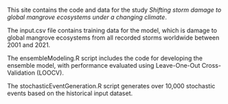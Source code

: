 This site contains the code and data for the study _Shifting storm damage to global mangrove ecosystems under a changing climate_.

The input.csv file contains training data for the model, which is damage to global mangrove ecosystems from all recorded storms worldwide between 2001 and 2021.

The ensembleModeling.R script includes the code for developing the ensemble model, with performance evaluated using Leave-One-Out Cross-Validation (LOOCV).

The stochasticEventGeneration.R script generates over 10,000 stochastic events based on the historical input dataset.

